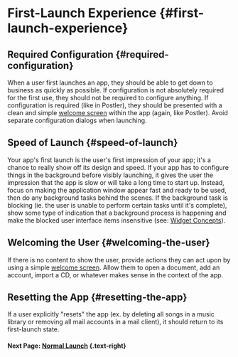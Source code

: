 # First-Launch Experience {#first-launch-experience}

## Required Configuration {#required-configuration}

When a user first launches an app, they should be able to get down to business as quickly as possible. If configuration is not absolutely required for the first use, they should not be required to configure anything. If configuration is required (like in Postler), they should be presented with a clean and simple [welcome screen](./welcome-screen) within the app (again, like Postler). Avoid separate configuration dialogs when launching.

## Speed of Launch {#speed-of-launch}

Your app's first launch is the user's first impression of your app; it's a chance to really show off its design and speed. If your app has to configure things in the background before visibly launching, it gives the user the impression that the app is slow or will take a long time to start up. Instead, focus on making the application window appear fast and ready to be used, then do any background tasks behind the scenes. If the background task is blocking (ie. the user is unable to perform certain tasks until it's complete), show some type of indication that a background process is happening and make the blocked user interface items insensitive (see: [Widget Concepts](./widget-concepts)).

## Welcoming the User {#welcoming-the-user}

If there is no content to show the user, provide actions they can act upon by using a simple [welcome screen](./welcome-screen). Allow them to open a document, add an account, import a CD, or whatever makes sense in the context of the app.

## Resetting the App {#resetting-the-app}

If a user explicitly "resets" the app (ex. by deleting all songs in a music library or removing all mail accounts in a mail client), it should return to its first-launch state.

#### Next Page: [Normal Launch](/docs/human-interface-guidelines/normal-launch) {.text-right}